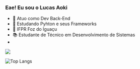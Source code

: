 ### Eae! Eu sou o Lucas Aoki

- 🔭 Atuo como Dev Back-End
- 🌱 Estudando Pyhton e seus Frameworks
- 🏫 IFPR Foz do Iguaçu
- 📚 Estudante de Técnico em Desenvolvimento de Sistemas
- 
<picture>
<source
  srcset="https://github-readme-stats.vercel.app/api?username=lucaseduaoki&show_icons=true&theme=dark"
  media="(prefers-color-scheme: dark)"
/>
<source
  srcset="https://github-readme-stats.vercel.app/api?username=lucaseduaoki&show_icons=true"
  media="(prefers-color-scheme: light), (prefers-color-scheme: no-preference)"
/>
<img src="https://github-readme-stats.vercel.app/api?username=lucaseduaoki&show_icons=true" />
</picture>

![Top Langs](https://github-readme-stats.vercel.app/api/top-langs/?username=lucaseduaoki&size_weight=0.5&count_weight=0.5&theme=radical)
